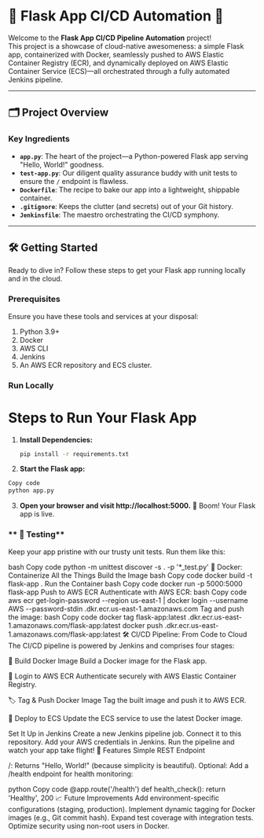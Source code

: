 # 🚀 Flask App CI/CD Automation 🚀

Welcome to the **Flask App CI/CD Pipeline Automation** project!  
This project is a showcase of cloud-native awesomeness: a simple Flask app, containerized with Docker, seamlessly pushed to AWS Elastic Container Registry (ECR), and dynamically deployed on AWS Elastic Container Service (ECS)—all orchestrated through a fully automated Jenkins pipeline.  

---

## 🗂️ Project Overview  

### **Key Ingredients**  
- **`app.py`**: The heart of the project—a Python-powered Flask app serving "Hello, World!" goodness.  
- **`test-app.py`**: Our diligent quality assurance buddy with unit tests to ensure the `/` endpoint is flawless.  
- **`Dockerfile`**: The recipe to bake our app into a lightweight, shippable container.  
- **`.gitignore`**: Keeps the clutter (and secrets) out of your Git history.  
- **`Jenkinsfile`**: The maestro orchestrating the CI/CD symphony.

---

## 🛠️ Getting Started  

Ready to dive in? Follow these steps to get your Flask app running locally and in the cloud.  

### **Prerequisites**  
Ensure you have these tools and services at your disposal:  
1. Python 3.9+  
2. Docker  
3. AWS CLI  
4. Jenkins  
5. An AWS ECR repository and ECS cluster.

### **Run Locally**  

# Steps to Run Your Flask App

1. **Install Dependencies:**

   ```bash
   pip install -r requirements.txt
   ```
   
2. **Start the Flask app:**
```bash
Copy code
python app.py
```
3. **Open your browser and visit http://localhost:5000.**
🎉 Boom! Your Flask app is live.

### ** 🧪 Testing**
Keep your app pristine with our trusty unit tests. Run them like this:

bash
Copy code
python -m unittest discover -s . -p '*_test.py'
🐳 Docker: Containerize All the Things
Build the Image
bash
Copy code
docker build -t flask-app .
Run the Container
bash
Copy code
docker run -p 5000:5000 flask-app
Push to AWS ECR
Authenticate with AWS ECR:
bash
Copy code
aws ecr get-login-password --region us-east-1 | docker login --username AWS --password-stdin <account-id>.dkr.ecr.us-east-1.amazonaws.com
Tag and push the image:
bash
Copy code
docker tag flask-app:latest <account-id>.dkr.ecr.us-east-1.amazonaws.com/flask-app:latest
docker push <account-id>.dkr.ecr.us-east-1.amazonaws.com/flask-app:latest
🛠️ CI/CD Pipeline: From Code to Cloud
The CI/CD pipeline is powered by Jenkins and comprises four stages:

🎨 Build Docker Image
Build a Docker image for the Flask app.

🔐 Login to AWS ECR
Authenticate securely with AWS Elastic Container Registry.

🏷️ Tag & Push Docker Image
Tag the built image and push it to AWS ECR.

🚀 Deploy to ECS
Update the ECS service to use the latest Docker image.

Set It Up in Jenkins
Create a new Jenkins pipeline job.
Connect it to this repository.
Add your AWS credentials in Jenkins.
Run the pipeline and watch your app take flight!
🌟 Features
Simple REST Endpoint

/: Returns "Hello, World!" (because simplicity is beautiful).
Optional: Add a /health endpoint for health monitoring:

python
Copy code
@app.route('/health')
def health_check():
    return 'Healthy', 200
📈 Future Improvements
Add environment-specific configurations (staging, production).
Implement dynamic tagging for Docker images (e.g., Git commit hash).
Expand test coverage with integration tests.
Optimize security using non-root users in Docker.
